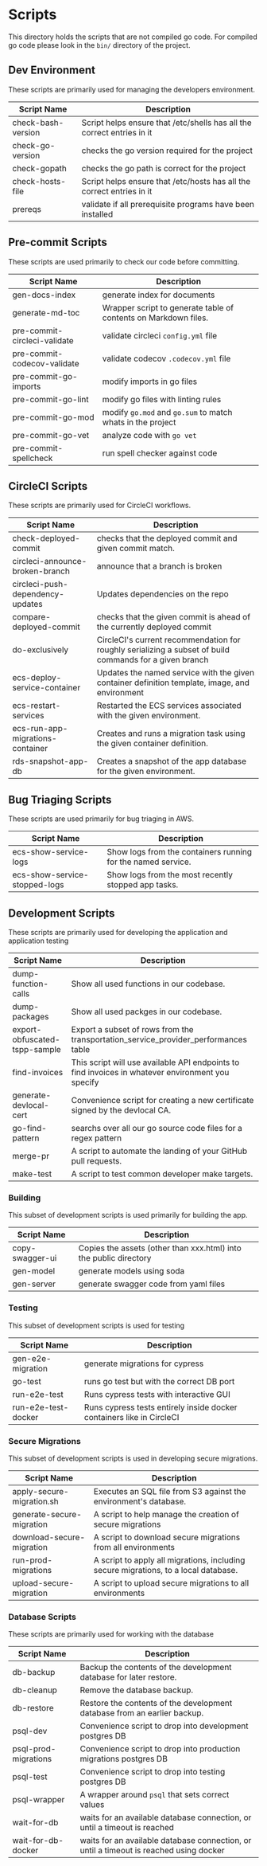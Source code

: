 # Scripts

This directory holds the scripts that are not compiled go code. For
compiled go code please look in the `bin/` directory of the project.

## Dev Environment

These scripts are primarily used for managing the developers
environment.

| Script Name | Description |
| --- | --- |
| check-bash-version | Script helps ensure that /etc/shells has all the correct entries in it |
| check-go-version | checks the go version required for the project |
| check-gopath | checks the go path is correct for the project |
| check-hosts-file | Script helps ensure that /etc/hosts has all the correct entries in it |
| prereqs | validate if all prerequisite programs have been installed |

## Pre-commit Scripts

These scripts are used primarily to check our code before
committing.

| Script Name | Description |
| --- | --- |
| gen-docs-index | generate index for documents |
| generate-md-toc |  Wrapper script to generate table of contents on Markdown files. |
| pre-commit-circleci-validate | validate circleci `config.yml` file |
| pre-commit-codecov-validate | validate codecov `.codecov.yml` file |
| pre-commit-go-imports | modify imports in go files |
| pre-commit-go-lint | modify go files with linting rules |
| pre-commit-go-mod | modify `go.mod` and `go.sum` to match whats in the project |
| pre-commit-go-vet | analyze code with `go vet` |
| pre-commit-spellcheck | run spell checker against code |

## CircleCI Scripts

These scripts are primarily used for CircleCI workflows.

| Script Name | Description |
| --- | --- |
| check-deployed-commit |  checks that the deployed commit and given commit match. |
| circleci-announce-broken-branch | announce that a branch is broken |
| circleci-push-dependency-updates | Updates dependencies on the repo |
| compare-deployed-commit | checks that the given commit is ahead of the currently deployed commit |
| do-exclusively | CircleCI's current recommendation for roughly serializing a subset of build commands for a given branch |
| ecs-deploy-service-container |  Updates the named service with the given container definition template, image, and environment |
| ecs-restart-services | Restarted the ECS services associated with the given environment. |
| ecs-run-app-migrations-container | Creates and runs a migration task using the given container definition. |
| rds-snapshot-app-db | Creates a snapshot of the app database for the given environment. |

## Bug Triaging Scripts

These scripts are used primarily for bug triaging in AWS.

| Script Name | Description |
| --- | --- |
| ecs-show-service-logs |  Show logs from the containers running for the named service. |
| ecs-show-service-stopped-logs |  Show logs from the most recently stopped app tasks. |

## Development Scripts

These scripts are primarily used for developing the application and
application testing

| Script Name | Description |
| --- | --- |
| dump-function-calls |  Show all used functions in our codebase. |
| dump-packages |  Show all used packges in our codebase. |
| export-obfuscated-tspp-sample | Export a subset of rows from the transportation_service_provider_performances table |
| find-invoices |  This script will use available API endpoints to find invoices in whatever environment you specify|
| generate-devlocal-cert | Convenience script for creating a new certificate signed by the devlocal CA. |
| go-find-pattern |  searchs over all our go source code files for a regex pattern |
| merge-pr |  A script to automate the landing of your GitHub pull requests. |
| make-test | A script to test common developer make targets. |

### Building

This subset of development scripts is used primarily for building the app.

| Script Name | Description |
| --- | --- |
| copy-swagger-ui |  Copies the assets (other than xxx.html) into the public directory |
| gen-model | generate models using soda |
| gen-server | generate swagger code from yaml files |

### Testing

This subset of development scripts is used for testing

| Script Name | Description |
| --- | --- |
| gen-e2e-migration | generate migrations for cypress |
| go-test | runs go test but with the correct DB port |
| run-e2e-test | Runs cypress tests with interactive GUI |
| run-e2e-test-docker | Runs cypress tests entirely inside docker containers like in CircleCI |

### Secure Migrations

This subset of development scripts is used in developing secure
migrations.

| Script Name | Description |
| --- | --- |
| apply-secure-migration.sh | Executes an SQL file from S3 against the environment's database. |
| generate-secure-migration |  A script to help manage the creation of secure migrations |
| download-secure-migration |  A script to download secure migrations from all environments |
| run-prod-migrations |  A script to apply all migrations, including secure migrations, to a local database. |
| upload-secure-migration | A script to upload secure migrations to all environments |

### Database Scripts

These scripts are primarily used for working with the database

| Script Name | Description |
| --- | --- |
| db-backup |  Backup the contents of the development database for later restore. |
| db-cleanup | Remove the database backup. |
| db-restore |  Restore the contents of the development database from an earlier backup. |
| psql-dev | Convenience script to drop into development postgres DB |
| psql-prod-migrations | Convenience script to drop into production migrations postgres DB |
| psql-test | Convenience script to drop into testing postgres DB |
| psql-wrapper | A wrapper around `psql` that sets correct values |
| wait-for-db |  waits for an available database connection, or until a timeout is reached |
| wait-for-db-docker |  waits for an available database connection, or until a timeout is reached using docker |
